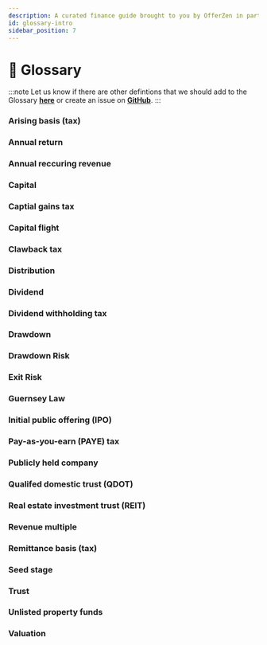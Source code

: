 ```yaml
---
description: A curated finance guide brought to you by OfferZen in partnership with Investec.
id: glossary-intro
sidebar_position: 7
---
```


#  📖 Glossary

:::note
Let us know if there are other defintions that we should add to the Glossary [**here**](https://8malmkzgvs8.typeform.com/to/oLVWxa8r) or create an issue on [**GitHub**](https://github.com/OfferZen-Community/developers-finance).
:::

### Arising basis (tax)

### Annual return 

### Annual reccuring revenue

### Capital

### Captial gains tax

### Capital flight

### Clawback tax

### Distribution

### Dividend

### Dividend withholding tax

### Drawdown 

### Drawdown Risk

### Exit Risk

### Guernsey Law

### Initial public offering (IPO)

### Pay-as-you-earn (PAYE) tax

### Publicly held company

### Qualifed domestic trust (QDOT)

### Real estate investment trust (REIT)

### Revenue multiple

### Remittance basis (tax)

### Seed stage

### Trust 

### Unlisted property funds

### Valuation



